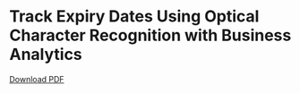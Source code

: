 ﻿# Track Expiry Dates Using Optical Character Recognition with Business Analytics

[Download PDF](https://github.com/Kumaresh1/ocr-fyp-rn/blob/main/be_review_report.pdf)
